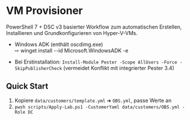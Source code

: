# VM Provisioner

PowerShell 7 + DSC v3 basierter Workflow zum automatischen Erstellen,
Installieren und Grund­konfigurieren von Hyper-V-VMs.

* Windows ADK (enthält oscdimg.exe)  
  ⇨ winget install --id Microsoft.WindowsADK -e

* Bei Erstinstallation: `Install-Module Pester -Scope AllUsers -Force -SkipPublisherCheck`
  (vermeidet Konflikt mit integrierter Pester 3.4)

## Quick Start
1. Kopiere `data/customers/template.yml` ➜ `OBS.yml`, passe Werte an
2. `pwsh scripts/Apply-Lab.ps1 -CustomerYaml data/customers/OBS.yml -Role DC`
